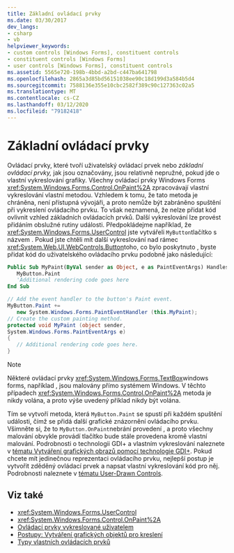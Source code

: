 ```yaml
---
title: Základní ovládací prvky
ms.date: 03/30/2017
dev_langs:
- csharp
- vb
helpviewer_keywords:
- custom controls [Windows Forms], constituent controls
- constituent controls [Windows Forms]
- user controls [Windows Forms], constituent controls
ms.assetid: 5565e720-198b-4bbd-a2bd-c447ba641798
ms.openlocfilehash: 2865a3d85bd56151038ee90c18d199d3a584b5d4
ms.sourcegitcommit: 7588136e355e10cbc2582f389c90c127363c02a5
ms.translationtype: MT
ms.contentlocale: cs-CZ
ms.lasthandoff: 03/12/2020
ms.locfileid: "79182418"
---
```

# <a name="constituent-controls"></a>Základní ovládací prvky
Ovládací prvky, které tvoří uživatelský ovládací prvek nebo *základní ovládací prvky,* jak jsou označovány, jsou relativně nepružné, pokud jde o vlastní vykreslování grafiky. Všechny ovládací prvky Windows Forms <xref:System.Windows.Forms.Control.OnPaint%2A> zpracovávají vlastní vykreslování vlastní metodou. Vzhledem k tomu, že tato metoda je chráněna, není přístupná vývojáři, a proto nemůže být zabráněno spuštění při vykreslení ovládacího prvku. To však neznamená, že nelze přidat kód ovlivnit vzhled základních ovládacích prvků. Další vykreslování lze provést přidáním obslužné rutiny události. Předpokládejme například, že <xref:System.Windows.Forms.UserControl> jste vytvářeli `MyButton`tlačítko s názvem . Pokud jste chtěli mít další vykreslování nad rámec <xref:System.Web.UI.WebControls.Button>toho, co bylo poskytnuto , byste přidat kód do uživatelského ovládacího prvku podobně jako následující:  
  
```vb  
Public Sub MyPaint(ByVal sender as Object, e as PaintEventArgs) Handles _  
   MyButton.Paint  
   'Additional rendering code goes here  
End Sub  
```  
  
```csharp  
// Add the event handler to the button's Paint event.  
MyButton.Paint +=
   new System.Windows.Forms.PaintEventHandler (this.MyPaint);  
// Create the custom painting method.  
protected void MyPaint (object sender,
System.Windows.Forms.PaintEventArgs e)  
{  
   // Additional rendering code goes here.  
}  
```  
  
> [!NOTE]
> Některé ovládací prvky <xref:System.Windows.Forms.TextBox>windows forms, například , jsou malovány přímo systémem Windows. V těchto případech <xref:System.Windows.Forms.Control.OnPaint%2A> metoda je nikdy volána, a proto výše uvedený příklad nikdy být volána.  
  
 Tím se vytvoří metoda, která `MyButton.Paint` se spustí při každém spuštění události, čímž se přidá další grafické znázornění ovládacího prvku. Všimněte si, že to `MyButton.OnPaint`nebrání provedení , a proto všechny malování obvykle provádí tlačítko bude stále provedena kromě vlastní malování. Podrobnosti o technologii GDI+ a vlastním vykreslování naleznete v [tématu Vytváření grafických obrazů pomocí technologie GDI+](../advanced/how-to-create-graphics-objects-for-drawing.md). Pokud chcete mít jedinečnou reprezentaci ovládacího prvku, nejlepší postup je vytvořit zděděný ovládací prvek a napsat vlastní vykreslování kód pro něj. Podrobnosti naleznete v [tématu User-Drawn Controls](user-drawn-controls.md).  
  
## <a name="see-also"></a>Viz také

- <xref:System.Windows.Forms.UserControl>
- <xref:System.Windows.Forms.Control.OnPaint%2A>
- [Ovládací prvky vykreslované uživatelem](user-drawn-controls.md)
- [Postupy: Vytváření grafických objektů pro kreslení](../advanced/how-to-create-graphics-objects-for-drawing.md)
- [Typy vlastních ovládacích prvků](varieties-of-custom-controls.md)
